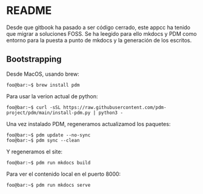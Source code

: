 # README

Desde que gitbook ha pasado a ser código cerrado, este appcc ha tenido que migrar a soluciones FOSS. Se ha leegido para ello mkdocs y PDM como entorno para la puesta a punto de mkdocs y la generación de los escritos.

## Bootstrapping

Desde MacOS, usando brew:

```console
foo@bar:~$ brew install pdm
```

Para usar la verion actual de python:

```console
foo@bar:~$ curl -sSL https://raw.githubusercontent.com/pdm-project/pdm/main/install-pdm.py | python3 -
```

Una vez instalado PDM, regeneramos actualizamod los paquetes:

```console
foo@bar:~$ pdm update --no-sync
foo@bar:~$ pdm sync --clean
```

Y regeneramos el site:

```console
foo@bar:~$ pdm run mkdocs build
```

Para ver el contenido local en el puerto 8000:

```console
foo@bar:~$ pdm run mkdocs serve
```
